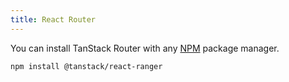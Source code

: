```yaml
---
title: React Router
---
```


You can install TanStack Router with any [NPM](https://npmjs.com) package manager.

```sh
npm install @tanstack/react-ranger
```

